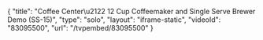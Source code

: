 {
    "title": "Coffee Center\u2122 12 Cup Coffeemaker and Single Serve Brewer Demo (SS-15)",
    "type": "solo",
    "layout": "iframe-static",
    "videoId": "83095500",
    "url": "\/tvpembed\/83095500"
}